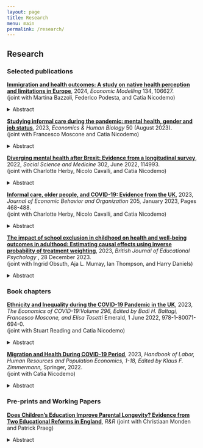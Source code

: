 ```yaml
---
layout: page
title: Research
menu: main
permalink: /research/
---
```


## Research

### Selected publications
<p> </p>

**[Immigration and health outcomes: A study on native health perception and limitations in Europe](https://www.sciencedirect.com/science/article/pii/S026499932300439X)**, 2024, *Economic Modelling* 134, 106627. \
(joint with Martina Bazzoli, Federico Podesta, and Catia Nicodemo) 
<details>
  <summary>Abstract</summary>
  
This study examines the impact of immigration on the self-perceived health of natives in 16 European countries from 2006 to 2018. Utilizing data from the European Union Statistics on Income and Living Conditions (EU-SILC) and the European Union Labor Force Survey (EU-LFS), we focus on two health outcomes: natives’ self-perceived health and health-related limitations in daily activities. Contrary to concerns, our findings indicate a positive influence of immigration on natives’ health perception and a reduction in health-related limitations. Noteworthy variations by gender and age emerge, with more pronounced benefits in countries with lower human capital. These results underscore the potential health advantages of immigration, emphasizing the necessity for nuanced immigration policies that consider societal impact and call for a comprehensive evaluation of immigration’s effects.
</details>
<p> </p>  

**[Studying informal care during the pandemic: mental health, gender and job status](https://www.sciencedirect.com/science/article/pii/S1570677X23000266?via%3Dihub)**, 2023, *Economics & Human Biology* 50 (August 2023). \
(joint with Francesco Moscone and Catia Nicodemo) 
<details>
  <summary>Abstract</summary>
Unexpected negative health shocks such as COVID-19 put pressure on households to provide more care to relatives and friends. This study uses data from the UK Household Longitudinal Study to investigate the impact of informal caregiving on mental health during the COVID-19 pandemic. Using a difference-in-differences analysis, we find that individuals who started providing care after the pandemic began reported more mental health issues than those who never provided care. Additionally, the gender gap in mental health widened during the pandemic, with women more likely to report mental health issues. We also find that those who began providing care during the pandemic reduced their work hours compared to those who never provided care. Our results suggest that the COVID-19 pandemic has had a negative impact on the mental health of informal caregivers, particularly for women.
</details>
<p> </p>  

**[Diverging mental health after Brexit: Evidence from a longitudinal survey](https://www.sciencedirect.com/science/article/abs/pii/S0277953622002994?via%3Dihub)**, 2022, *Social Science and Medicine*  302, June 2022, 114993. \
(joint with Charlotte Herby, Nicolo Cavalli, and Catia Nicodemo) 
<details>
  <summary>Abstract</summary>
  This study analyses the changes in mental health in the UK that occurred as a result of the 2016 referendum on UK membership of the EU (Brexit). Using the Household Longitudinal Study, we compare the levels of self-reported mental distress, mental functioning and life satisfaction be-fore and after the referendum. A linear fixed effects analysis revealed an overall decrease in mental health post-referendum with higher levels of mental distress, and a decline in the SF-12 Mental Component Summary score. Furthermore, the study does not find evidence of significant changes in overall life satisfaction in the two years after the referendum. Younger men, highly educated and Natives, especially those living in stronger “Remain areas”, seem to be the groups most affected by the Brexit in terms of mental health. Overall, the results of this study suggest that the outcome of the referendum and the economic uncertainty that it brought impacted the mental health of voters in a negative and diverging way.
</details>
<p> </p>

**[Informal care, older people, and COVID-19: Evidence from the UK](https://www.sciencedirect.com/science/article/pii/S0167268122004231)**, 2023, *Journal of Economic Behavior and Organization*   205, January 2023, Pages 468-488. \
(joint with Charlotte Herby, Nicolo Cavalli, and Catia Nicodemo) 
<details>
  <summary>Abstract</summary>
  The negative health effects and mortality caused by the COVID-19 pandemic disproportionately fell upon older and disabled people. Protecting these vulnerable groups has been a key policy priority throughout the pandemic and related vaccination campaigns. Using data from the latest survey of the UK Household Longitudinal Study on COVID-19 we found that people who receive informal care have higher probability of being infected when compared to those not receiving informal care. Further, we found that care recipients who are in the lowest income groups have a higher probability of catching the virus when compared to those in the highest income groups. We also estimated the likelihood of being infected for informal carers versus those who did not provide any care during the pandemic and found no significant differences between these two groups. Our empirical findings suggest that the standard measures introduced with the aim of protecting vulnerable groups, such as closing care homes or prioritising the vaccination of their staff, were not sufficient to avoid the spread of the virus amongst disabled and older people. Informal carers play an important role in the social care sector. As such, protecting vulnerable people by investing in the informal care sector should be a priority for future health policy.
</details>
<p> </p>

**[The impact of school exclusion in childhood on health and well‐being outcomes in adulthood: Estimating causal effects using inverse probability of treatment weighting](https://bpspsychub.onlinelibrary.wiley.com/doi/full/10.1111/bjep.12656)**, 2023, *British Journal of Educational Psychology* , 28 December 2023. \
(joint with Ingrid Obsuth,  Aja L. Murray, Ian Thompson, and Harry Daniels) 
<details>
  <summary>Abstract</summary>
  The negative health effects and mortality caused by the COVID-19 pandemic disproportionately fell upon older and disabled people. Protecting these vulnerable groups has been a key policy priority throughout the pandemic and related vaccination campaigns. Using data from the latest survey of the UK Household Longitudinal Study on COVID-19 we found that people who receive informal care have higher probability of being infected when compared to those not receiving informal care. Further, we found that care recipients who are in the lowest income groups have a higher probability of catching the virus when compared to those in the highest income groups. We also estimated the likelihood of being infected for informal carers versus those who did not provide any care during the pandemic and found no significant differences between these two groups. Our empirical findings suggest that the standard measures introduced with the aim of protecting vulnerable groups, such as closing care homes or prioritising the vaccination of their staff, were not sufficient to avoid the spread of the virus amongst disabled and older people. Informal carers play an important role in the social care sector. As such, protecting vulnerable people by investing in the informal care sector should be a priority for future health policy.
</details>
<p> </p>

### Book chapters
**[Ethnicity and Inequality during the COVID-19 Pandemic in the UK](https://www.emerald.com/insight/content/doi/10.1108/S0573-855520220000296012/full/html)**, 2023, *The Economics of COVID-19:Volume 296, Edited by Badi H. Baltagi,
Francesco Moscone, and Elisa Tosetti* Emerald, 1 June 2022, 978-1-80071-694-0. \
(joint with Stuart Reading and Catia Nicodemo) 
<details>
  <summary>Abstract</summary>
This chapter presents a summary of existent evidence regarding the effects of the COVID-19 pandemic on Minority Ethnic Groups (MEGs) in the United Kingdom Compared to White British, MEGs have historically experienced lower levels of health and socioeconomic outcomes and the COVID-19 crisis seems to have widened these inequalities. In particular, evidence gathered between 2020 and early 2021 suggests that MEGs, and especially MEGs women, experienced a substantive deterioration in mental health. Furthermore, Black and South Asian groups were more likely to contract the infection and die than any other ethnic group. Access to preventative services and healthcare, plus residential and employment segregation seem to be important factors in explaining mortality rates due to COVID-19. Finally, data released by NHS on vaccinations (until August 2021) show that Black, Pakistani and Bangladeshi communities are lagging behind the rest, with a very low proportion of these groups receiving the first dose. Getting everyone vaccinated should be a priority for the Government in order to reduce the impact of COVID-19 and avoid new outbreaks. The evidence collected and summarised in this chapter calls for further attention on, and action to mitigate, the widening gaps in health and socioeconomic attainments across ethnic groups.
</details>
<p> </p> 

**[Migration and Health During COVID-19 Period](https://link.springer.com/referenceworkentry/10.1007/978-3-319-57365-6_361-1)**, 2023, *Handbook of Labor, Human Resources and Population Economics, 1-18, Edited by Klaus F. Zimmermann,* Springer, 2022. \
(joint with Catia Nicodemo) 
<details>
  <summary>Abstract</summary>
This chapter explores how the COVID-19 pandemic has affected the health of migrants and refugees in Europe. In particular, it focuses on how the pandemic has affected migrants’ mental health and their access to vaccination and healthcare services. Throughout the pandemic, migrants were at higher risk of COVID19 infection and death, with a high rate of hesitancy to get vaccinated. Migrants are more likely to work in jobs that are at high risk of accidents and in sectors that are key for society, especially during the pandemic, such as transport and healthcare, among others. This fact, jointly with cultural barriers, socioeconomic disadvantages, and, in some cases, discrimination, has directly and indirectly deteriorated migrants’ health outcomes, or created new vulnerabilities in this population. European governments should make further effort on addressing these issues, by, for example, adopting new public health interventions to mitigate and prevent the negative consequences of COVID-19 on migrants.
</details>
<p> </p> 

### Pre-prints and Working Papers

**[Does Children’s Education Improve Parental Longevity? Evidence from Two Educational Reforms in England](https://osf.io/preprints/socarxiv/9n8q5)**, *R&R*
(joint with Christiaan Monden and Patrick Praeg) 
<details>
  <summary>Abstract</summary>
  Parents of better-educated children are healthier and live longer. Is this a non-monetary return to education which crosses generational boundaries, or is this the consequence of unobserved factors (e.g. shared genes or living conditions) driving both children’s education and parental health? Using data from the English Longitudinal Study of Aging (ELSA) and two educational reforms that raised the mandatory school-leaving age from age 14 to 15 years in 1947 and from age 15 to 16 years in 1972, we investigate the causal effect of children’s education on parental longevity. Results suggest that both one-year increases in school-leaving age significantly reduced the hazard of dying for fathers as well as for mothers. We do not find a consistent pattern when comparing differences in the effects of daughters’ and sons’ education. Lower class parents benefitted more from the 1972 reform than higher class parents. We discuss these results against the backdrop of generational conflict and the specific English context.
</details>
<p> </p> 

